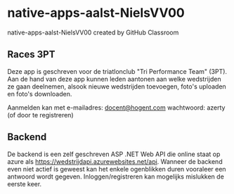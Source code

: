 # native-apps-aalst-NielsVV00
native-apps-aalst-NielsVV00 created by GitHub Classroom

## Races 3PT

Deze app is geschreven voor de triatlonclub "Tri Performance Team" (3PT). Aan de hand van deze app kunnen leden aantonen aan welke wedstrijden ze gaan deelnemen, alsook nieuwe wedstrijden toevoegen, foto's uploaden en foto's downloaden. 

Aanmelden kan met 
e-mailadres: docent@hogent.com
wachtwoord: azerty
(of door te registreren) 

## Backend 

De backend is een zelf geschreven ASP .NET Web API die online staat op azure als https://wedstrijdapi.azurewebsites.net/api. Wanneer de backend even niet actief is geweest kan het enkele ogenblikken duren vooraleer een antwoord wordt gegeven. Inloggen/registreren kan mogelijks mislukken de eerste keer. 

